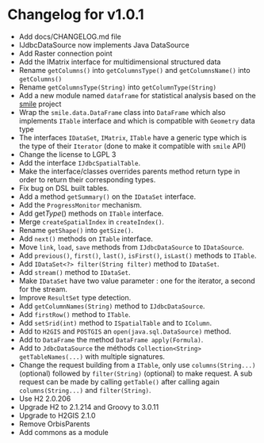 # Changelog for v1.0.1

+ Add docs/CHANGELOG.md file
+ IJdbcDataSource now implements Java DataSource
+ Add Raster connection point
+ Add the IMatrix interface for multidimensional structured data
+ Rename `getColumns()` into `getColumnsType()` and `getColumnsName()` into `getColumns()`
+ Rename `getColumnsType(String)` into `getColumnType(String)`
+ Add a new module named `dataframe` for statistical analysis based on the [smile](https://haifengl.github.io/) project
+ Wrap the `smile.data.DataFrame` class into `DataFrame` which also implements `ITable` interface and which is 
compatible with `Geometry` data type
+ The interfaces `IDataSet`, `IMatrix`, `ITable` have a generic type which is the type of their `Iterator` (done to 
make it compatible with `smile` API)
+ Change the license to LGPL 3
+ Add the interface `IJdbcSpatialTable`.
+ Make the interface/classes overrides parents method return type in order to return their corresponding types.
+ Fix bug on DSL built tables.
+ Add a method `getSummary()` on the `IDataSet` interface.
+ Add the `ProgressMonitor` mechanism.
+ Add get*Type*() methods on `ITable` interface.
+ Merge `createSpatialIndex` in `createIndex()`.
+ Rename `getShape()` into `getSize()`.
+ Add `next()` methods on `ITable` interface.
+ Move  `link`, `load`, `save` methods from `IJdbcDataSource` to `IDataSource`.
+ Add `previous()`, `first()`, `last()`, `isFirst()`, `isLast()` methods to `ITable`.
+ Add `IDataSet<?> filter(String filter)` method to `IDataSet`.
+ Add `stream()` method to `IDataSet`.
+ Make `IDataSet` have two value parameter : one for the iterator, a second for the stream.
+ Improve `ResultSet` type detection.
+ Add `getColumnNames(String)` method to `IJdbcDataSource`.
+ Add `firstRow()` method to `ITable`.
+ Add `setSrid(int)` method to `ISpatialTable` and to `IColumn`.
+ Add to `H2GIS` and `POSTGIS` an `open(java.sql.DataSource)` method.
+ Add to `DataFrame` the method `DataFrame apply(Formula)`.
+ Add to `JdbcDataSource` the méthods `Collection<String> getTableNames(...)` with multiple signatures.
+ Change the request building from a `ITable`, only use `columns(String...)` (optional) followed by `filter(String)` (optional) to make request.
  A sub request can be made by calling `getTable()` after calling again `columns(String...)` and `filter(String)`.
+ Use H2 2.0.206
+ Upgrade H2 to 2.1.214 and Groovy to 3.0.11
+ Upgrade to H2GIS 2.1.0
+ Remove OrbisParents
+ Add commons as a module